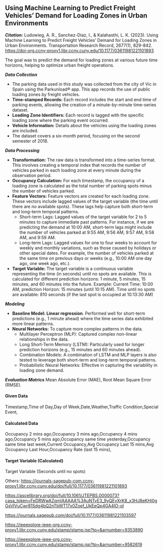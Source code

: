 ## Using Machine Learning to Predict Freight Vehicles’ Demand for Loading Zones in Urban Environments

***Citation:*** Ludowieg, A. R., Sanchez-Diaz, I., & Kalahasthi, L. K. (2023). Using Machine Learning to Predict Freight Vehicles’ Demand for Loading Zones in Urban Environments. Transportation Research Record, 2677(1), 829-842. https://doi-org.ccny-proxy1.libr.ccny.cuny.edu/10.1177/03611981221101893

The goal was to predict the demand for loading zones at various future time horizons, helping to optimize urban freight operations. 

***Data Collection***
- The parking data used in this study was collected from the city of Vic in Spain using the Parkunload® app. This app records the use of public loading zones by freight vehicles.
- **Time-stamped Records:** Each record includes the start and end time of parking events, allowing the creation of a minute-by-minute time-series dataset.
- **Loading Zone Identifiers:** Each record is tagged with the specific loading zone where the parking event occurred.
- **Vehicle Information:** Details about the vehicles using the loading zones are included.
- The dataset covers a six-month period, focusing on the second semester of 2018.

***Data Processing***
-  **Transformation:** The raw data is transformed into a time-series format. This involves creating a temporal index that records the number of vehicles parked in each loading zone at every minute during the observation period.
-  **Occupancy Calculation:** For each timestamp, the occupancy of a loading zone is calculated as the total number of parking spots minus the number of vehicles parked.
-  **Feature Vectors:** Feature vectors are created for each loading zone. These vectors include lagged values of the target variable (the time until there are no available spots). These lags help capture both short-term and long-term temporal patterns.
    -   Short-term Lags: Lagged values of the target variable for 2 to 5 minutes to capture immediate past patterns.
        For instance, if we are predicting the demand at 10:00 AM, short-term lags might include the number of vehicles parked at 9:55 AM, 9:56 AM, 9:57 AM, 9:58 AM, and 9:59 AM.
    -   Long-term Lags: Lagged values for one to four weeks to account for weekly and monthly variations, such as those caused by holidays or other special dates.
        For example, the number of vehicles parked at the same time on previous days or weeks (e.g., 10:00 AM one day ago, one week ago, etc.).
-  **Target Variable:** The target variable is a continuous variable representing the time (in seconds) until no spots are available. This is calculated for different prediction horizons: 1 minute, 5 minutes, 15 minutes, and 60 minutes into the future.
      Example: Current Time: 10:00 AM, prediction Horizon: 15 minutes (until 10:15 AM). Time until no spots are available: 810 seconds (if the last spot is occupied at 10:13:30 AM)


***Modeling***
- **Baseline Model: Linear regression**. Performed well for short-term predictions (e.g., 1 minute ahead) where the time series data exhibited more linear patterns.
- **Neural Networks:** To capture more complex patterns in the data.
     - Multilayer Perceptron (MLP): Captured complex non-linear relationships in the data.
     - Long Short-Term Memory (LSTM): Particularly used for longer prediction horizons (e.g., 15 minutes and 60 minutes ahead).
     - Combination Models: A combination of LSTM and MLP layers is also tested to leverage both short-term and long-term temporal patterns.
     - Probabilistic Neural Networks: Effective in capturing the variability in loading zone demand.

***Evaluation Matrics***
Mean Absolute Error (MAE), Root Mean Square Error (RMSE).

#### Given Data
Timestamp,Time of Day,Day of Week,Date,Weather,Traffic Condition,Special Event,
#### Calculated Data
Occupancy 2 mins ago,Occupancy 3 mins ago,Occupancy 4 mins ago,Occupancy 5 mins ago,Occupancy same time yesterday,Occupancy same time last week,Current Occupancy,Avg Occupancy Last 15 mins,Avg Occupancy Last Hour,Occupancy Rate (last 15 mins),
#### Target Variable (Calculated)
Target Variable (Seconds until no spots)

Others:
https://journals-sagepub-com.ccny-proxy1.libr.ccny.cuny.edu/doi/full/10.1177/03611981221101893 

https://ascelibrary.org/doi/full/10.1061/JTEPBS.0000073?casa_token=FeDRWwAZqmIAAAAA%3AuNTvE3_9yQEyXrK8_x3HJ8eKHj0gGsVlVuCwr81Sdg4bQ2nTbWT17x0Zoef_UkEeQp4GA4lO-oI

https://journals.sagepub.com/doi/full/10.1177/03611981221103597

https://ieeexplore-ieee-org.ccny-proxy1.libr.ccny.cuny.edu/stamp/stamp.jsp?tp=&arnumber=9353890

https://ieeexplore-ieee-org.ccny-proxy1.libr.ccny.cuny.edu/stamp/stamp.jsp?tp=&arnumber=9582619

  
